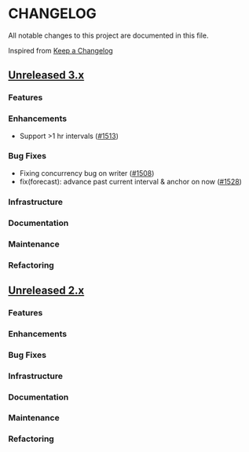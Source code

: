 # CHANGELOG
All notable changes to this project are documented in this file.

Inspired from [Keep a Changelog](https://keepachangelog.com/en/1.1.0/)

## [Unreleased 3.x](https://github.com/opensearch-project/anomaly-detection/compare/3.0...HEAD)
### Features
### Enhancements
- Support >1 hr intervals ([#1513](https://github.com/opensearch-project/anomaly-detection/pull/1513))


### Bug Fixes
- Fixing concurrency bug on writer ([#1508](https://github.com/opensearch-project/anomaly-detection/pull/1508))
- fix(forecast): advance past current interval & anchor on now ([#1528](https://github.com/opensearch-project/anomaly-detection/pull/1528))

### Infrastructure
### Documentation
### Maintenance
### Refactoring

## [Unreleased 2.x](https://github.com/opensearch-project/anomaly-detection/compare/2.19...2.x)
### Features
### Enhancements
### Bug Fixes
### Infrastructure
### Documentation
### Maintenance
### Refactoring
